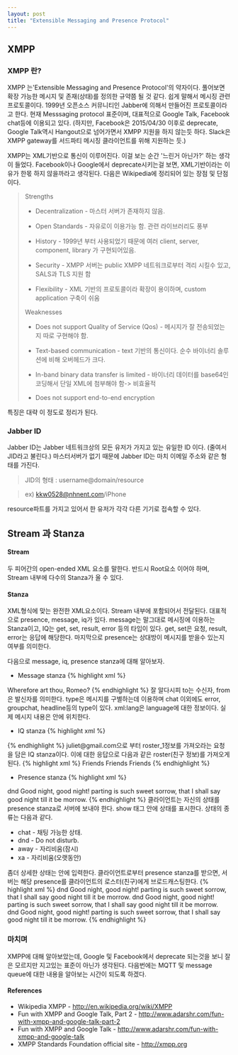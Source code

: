 ```yaml
---
layout: post
title: "Extensible Messaging and Presence Protocol"
---
```

## XMPP

### XMPP 란?
XMPP 는'Extensible Messaging and Presence Protocol'의 약자이다. 풀어보면 확장 가능한 메시지 및 존재(상태)를 정의한 규약쯤 될 것 같다. 쉽게 말해서 메시징 관련 프로토콜이다. 1999년 오픈소스 커뮤니티인 Jabber에 의해서 만들어진 프로토콜이라고 한다. 현재 Messsaging protocol 표준이며, 대표적으로 Google Talk, Facebook chat등에 이용되고 있다. (하지만, Facebook은 2015/04/30 이후로 deprecate, Google Talk역시 Hangout으로 넘어가면서 XMPP 지원을 하지 않는듯 하다. Slack은 XMPP gateway를 서드파티 메시징 클라이언트를 위해 지원하는 듯.)

XMPP는 XML기반으로 통신이 이루어진다. 이걸 보는 순간 '느린거 아닌가?' 하는 생각이 들었다. Facebook이나 Google에서 deprecate시키는걸 보면, XML기반이라는 이유가 한몫 하지 않을까라고 생각된다.
다음은 Wikipedia에 정리되어 있는 장점 및 단점이다.


> Strengths
>
>* Decentralization - 마스터 서버가 존재하지 않음.<br />
>
>* Open Standards - 자유로이 이용가능 함. 관련 라이브러리도 풍부<br />
>
>* History - 1999년 부터 사용되었기 때문에 여러 client, server, component, library 가 구현되어있음.<br />
>
>* Security - XMPP 서버는 public XMPP 네트워크로부터 격리 시킬수 있고, SALS과 TLS 지원 함<br />
>
>* Flexibility - XML 기반의 프로토콜이라 확장이 용이하며, custom application 구축이 쉬움<br />
>
> Weaknesses
>
> * Does not support Quality of Service (Qos) - 메시지가 잘 전송되었는지 따로 구현해야 함.<br />
>
> * Text-based communication - text 기반의 통신이다. 순수 바이너리 솔루션에 비해 오버헤드가 크다.<br />
>
> * In-band binary data transfer is limited - 바이너리 데이터를 base64인코딩해서 단일 XML에 첨부해야 함-> 비효율적<br />
>
> * Does not support end-to-end encryption<br />

특징은 대략 이 정도로 정리가 된다.

### Jabber ID
Jabber ID는 Jabber 네트워크상의 모든 유저가 가지고 있는 유일한 ID 이다. (줄여서 JID라고 불린다.) 마스터서버가 없기 때문에 Jabber ID는 마치 이메일 주소와 같은 형태를 가진다.
> JID의 형태 : username@domain/resource

> ex) kkw0528@nhnent.com/iPhone

resource파트를 가지고 있어서 한 유저가 각각 다른 기기로 접속할 수 있다.

## Stream 과 Stanza

#### Stream
두 피어간의 open-ended XML 요소를 말한다. 반드시 Root요소 이어야 하며, Stream 내부에 다수의 Stanza가 올 수 있다.
#### Stanza
XML형식에 맞는 완전한 XML요소이다. Stream 내부에 포함되어서 전달된다. 대표적으로 presence, message, iq가 있다. message는 말그대로 메시징에 이용하는 Stanza이고, IQ는 get, set, result, error 등의 타입이 있다. get, set은 요청, result, error는 응답에 해당한다. 마지막으로 presence는 상대방이 메시지를 받을수 있는지 여부를 의미한다.

다음으로 message, iq, presence stanza에 대해 알아보자.

* Message stanza
{% highlight xml %}
<message to="romeo@gmail.com" from="juliet@gmail.com" type="chat" xml:lang="en">
	<body>Wherefore art thou, Romeo?</body>
</message>
{% endhighlight %}
잘 알다시피 to는 수신자, from은 발신자를 의미한다. type은 메시지를 구별하는데 이용하며 chat 이외에도 error, groupchat, headline등의 type이 있다. xml:lang은 language에 대한 정보이다. 실제 메시지 내용은 <body></body> 안에 위치한다.

* IQ stanza
{% highlight xml %}
<iq from="juliet@gmail.com" type="get" id="roster_1">
	<query xmlns="jabber:iq:roster"/>
</iq>
{% endhighlight %}
juliet@gmail.com으로 부터 roster_1정보를 가져오라는 요청을 담은 IQ stanza이다.
이에 대한 응답으로 다음과 같은 roster(친구 정보)를 가져오게 된다.
{% highlight xml %}
<iq to="juliet@gmail.com" type="result" id="roster_1">
    <query xmlns="jabber:iq:roster">
        <item jid="romeo@gmail.com" name="Romeo" subscription="both">
            <group>Friends</group>
        </item>
        <item jid="mercutio@gmail.com" name="Mercutio" subscription="from">
            <group>Friends</group>
        </item>
        <item jid="benvolio@gmail.com" name="Benvolio" subscription="both">
            <group>Friends</group>
        </item>
    </query>
</iq>
{% endhighlight %}

* Presence stanza
{% highlight xml %}
<presence xml:lang="en"> 
    <show>dnd</show> 
    <status>Good night, good night! parting is such sweet sorrow, that I shall say good night till it be morrow.</status> 
</presence>
{% endhighlight %}
클라이언트는 자신의 상태를 presence stanza로 서버에 보내야 한다. show 태그 안에 상태를 표시한다. 상태의 종류는 다음과 같다.

* chat - 채팅 가능한 상태.
* dnd - Do not disturb.
* away - 자리비움(잠시)
* xa - 자리비움(오랫동안)

 좀더 상세한 상태는 <status></status>안에 입력한다.
클라이언트로부터 presence stanza를 받으면, 서버는 해당 presence를 클라이언트의 로스터(친구)에게 브로드캐스팅한다.
{% highlight xml %}
<presence from="romeo@gmail.com" to="juliet@gmail.com" xml:lang="en">
    <show>dnd</show>
    <status>Good night, good night! parting is such sweet sorrow, that I shall say good night till it be morrow.</status>
</presence>
<presence from="romeo@gmail.com" to="mercutio@gmail.com" xml:lang="en">
    <show>dnd</show>
    <status>Good night, good night! parting is such sweet sorrow, that I shall say good night till it be morrow.</status>
</presence>
<presence from="romeo@gmail.com" to="benvolio@gmail.com" xml:lang="en">
    <show>dnd</show>
    <status>Good night, good night! parting is such sweet sorrow, that I shall say good night till it be morrow.</status>
</presence>
{% endhighlight %}

### 마치며
XMPP에 대해 알아보았는데, Google 및 Facebook에서 deprecate 되는것을 보니 잘은 모르지만 지고있는 표준이 아닌가 생각된다. 다음번에는 MQTT 및 message queue에 대한 내용을 알아보는 시간이 되도록 하겠다.

#### References
* Wikipedia XMPP - http://en.wikipedia.org/wiki/XMPP
* Fun with XMPP and Google Talk, Part 2 - http://www.adarshr.com/fun-with-xmpp-and-google-talk-part-2
* Fun with XMPP and Google Talk - http://www.adarshr.com/fun-with-xmpp-and-google-talk
* XMPP Standards Foundation official site - http://xmpp.org